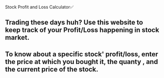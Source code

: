 Stock Profit and Loss Calculator✅
## Trading these days huh? Use this website to keep track of your Profit/Loss happening in stock market.
## To know about a specific stock' profit/loss, enter the price at which you bought it, the quanty , and the current price of the stock.

